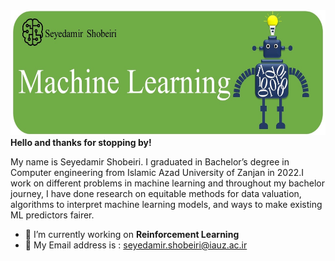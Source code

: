  <img src="machine__Learning.jpg" alt="Machine_Learning" width="1000" height="200"> 
<b>Hello and thanks for stopping by!</b>

My name is Seyedamir Shobeiri.
I graduated in Bachelor’s degree in Computer engineering from Islamic Azad University of Zanjan in 2022.I work on different problems in machine learning and throughout my bachelor journey, I have done research on equitable methods for data valuation, algorithms to interpret machine learning models, and ways to make existing ML predictors fairer.

- 🌱 I’m currently working on <b>Reinforcement Learning</b>
- 💬 My Email address is : seyedamir.shobeiri@iauz.ac.ir

